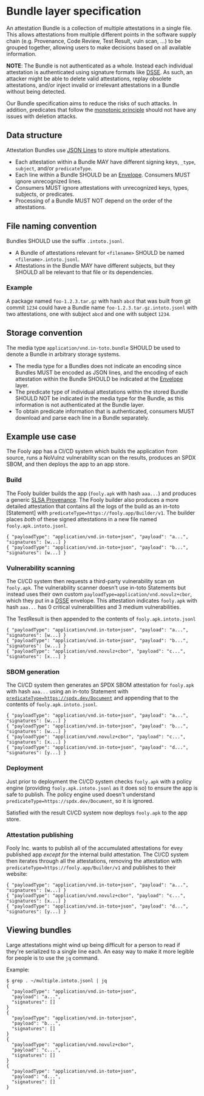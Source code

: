 # Bundle layer specification

An attestation Bundle is a collection of multiple attestations in a single
file. This allows attestations from multiple different points in the software
supply chain (e.g. Provenance, Code Review, Test Result, vuln scan, ...) to
be grouped together, allowing users to make decisions based on all available
information.

**NOTE**: The Bundle is not authenticated as a whole. Instead each individual
attestation is authenticated using signature formats like [DSSE]. As such,
an attacker might be able to delete valid attestations, replay obsolete
attestations, and/or inject invalid or irrelevant attestations in a Bundle
without being detected.

Our Bundle specification aims to reduce the risks of such attacks.
In addition, predicates that follow the [monotonic principle] should not
have any issues with deletion attacks.

## Data structure

Attestation Bundles use [JSON Lines] to store multiple attestations.

-   Each attestation within a Bundle MAY have different signing keys,
    `_type`, `subject`, and/or `predicateType`.
-   Each line within a Bundle SHOULD be an [Envelope]. Consumers MUST ignore
    unrecognized lines.
-   Consumers MUST ignore attestations with unrecognized keys, types,
    subjects, or predicates.
-   Processing of a Bundle MUST NOT depend on the order of the attestations.

## File naming convention

Bundles SHOULD use the suffix `.intoto.jsonl`.

-   A Bundle of attestations relevant for `<filename>` SHOULD be named
    `<filename>.intoto.jsonl`.
-   Attestations in the Bundle MAY have different subjects, but they SHOULD
    all be relevant to that file or its dependencies.

### Example

A package named `foo-1.2.3.tar.gz` with hash `abcd` that was built from git
commit `1234` could have a Bundle name `foo-1.2.3.tar.gz.intoto.jsonl` with
two attestations, one with subject `abcd` and one with subject `1234`.

## Storage convention

The media type `application/vnd.in-toto.bundle` SHOULD be used to denote
a Bundle in arbitrary storage systems.

-   The media type for a Bundles does not indicate an encoding since Bundles
    MUST be encoded as JSON lines, and the encoding of each attestation
    within the Bundle SHOULD be indicated at the [Envelope] layer.
-   The predicate type of individual attestations within the stored Bundle
    SHOULD NOT be indicated in the media type for the Bundle, as this
    information is not authenticated at the Bundle layer.
-   To obtain predicate information that is authenticated, consumers MUST
    download and parse each line in a Bundle separately.

## Example use case

The Fooly app has a CI/CD system which builds the application from source,
runs a NoVulnz vulnerability scan on the results, produces an SPDX SBOM, and
then deploys the app to an app store.

### Build

The Fooly builder builds the app (`fooly.apk` with hash `aaa...`) and
produces a generic [SLSA Provenance].  The Fooly builder also produces a more
detailed attestation that contains all the logs of the build as an in-toto
[Statement] with `predicateType=https://fooly.app/Builder/v1`. The builder
places _both_ of these signed attestations in a new file named
`fooly.apk.intoto.jsonl`.

```jsonl
{ "payloadType": "application/vnd.in-toto+json", "payload": "a...", "signatures": [w...] }
{ "payloadType": "application/vnd.in-toto+json", "payload": "b...", "signatures": [w...] }
```

### Vulnerability scanning

The CI/CD system then requests a third-party vulnerability scan on
`fooly.apk`. The vulnerability scanner doesn't use in-toto Statements but
instead uses their own custom `payloadType=application/vnd.novulz+cbor`,
which they put in a [DSSE] envelope. This attestation indicates `fooly.apk`
with hash `aaa...` has 0 critical vulnerabilities and 3 medium
vulnerabilities.

The TestResult is then appended to the contents of `fooly.apk.intoto.jsonl`

```jsonl
{ "payloadType": "application/vnd.in-toto+json", "payload": "a...", "signatures": [w...] }
{ "payloadType": "application/vnd.in-toto+json", "payload": "b...", "signatures": [w...] }
{ "payloadType": "application/vnd.novulz+cbor", "payload": "c...", "signatures": [x...] }
```

### SBOM generation

The CI/CD system then generates an SPDX SBOM attestation for `fooly.apk`
with hash `aaa...` using an in-toto Statement with
[`predicateType=https://spdx.dev/Document`](https://github.com/in-toto/attestation/blob/main/spec/predicates/spdx.md)
and appending that to the contents of `fooly.apk.intoto.jsonl`.

```jsonl
{ "payloadType": "application/vnd.in-toto+json", "payload": "a...", "signatures": [w...] }
{ "payloadType": "application/vnd.in-toto+json", "payload": "b...", "signatures": [w...] }
{ "payloadType": "application/vnd.novulz+cbor", "payload": "c...", "signatures": [x...] }
{ "payloadType": "application/vnd.in-toto+json", "payload": "d...", "signatures": [y...] }
```

### Deployment

Just prior to deployment the CI/CD system checks `fooly.apk` with a policy
engine (providing `fooly.apk.intoto.jsonl` as it does so) to ensure the app
is safe to publish. The policy engine used doesn't understand
`predicateType=https://spdx.dev/Document`, so it is ignored.

Satisfied with the result CI/CD system now deploys `fooly.apk` to the app
store.

### Attestation publishing

Fooly Inc. wants to publish all of the accumulated attestations for evey
published app _except for_ the internal build attestation. The CI/CD system
then iterates through all the attestations, removing the attestation with
`predicateType=https://fooly.app/Builder/v1` and publishes to their website:

```jsonl
{ "payloadType": "application/vnd.in-toto+json", "payload": "a...", "signatures": [w...] }
{ "payloadType": "application/vnd.novulz+cbor", "payload": "c...", "signatures": [x...] }
{ "payloadType": "application/vnd.in-toto+json", "payload": "d...", "signatures": [y...] }
```

## Viewing bundles

Large attestations might wind up being difficult for a person to read if
they're serialized to a single line each.  An easy way to make it more
legible for people is to use the `jq` command.

Example:

```shell
$ grep . ~/multiple.intoto.jsonl | jq
{
  "payloadType": "application/vnd.in-toto+json",
  "payload": "a...",
  "signatures": []
}
{
  "payloadType": "application/vnd.in-toto+json",
  "payload": "b...",
  "signatures": []
}
{
  "payloadType": "application/vnd.novulz+cbor",
  "payload": "c...",
  "signatures": []
}
{
  "payloadType": "application/vnd.in-toto+json",
  "payload": "d...",
  "signatures": []
}
```

[DSSE]: https://github.com/secure-systems-lab/dsse
[Envelope]: envelope.md
[JSON Lines]: https://jsonlines.org/
[SLSA Provenance]: https://slsa.dev/provenance
[monotonic principle]: https://github.com/in-toto/attestation/tree/main/spec/v1#parsing-rules
